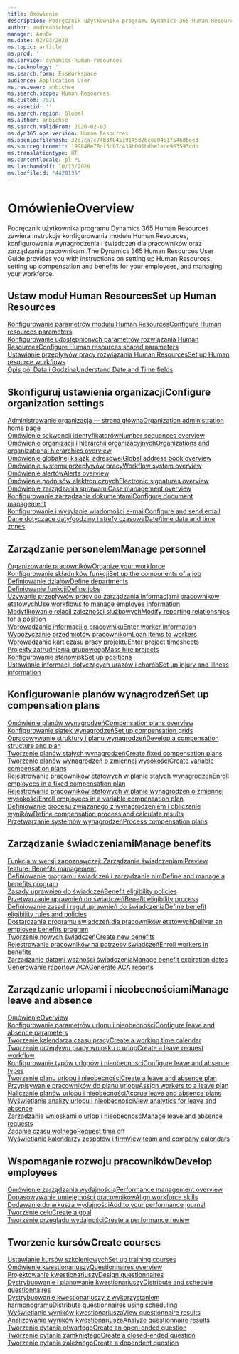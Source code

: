 ```yaml
---
title: Omówienie
description: Podręcznik użytkownika programu Dynamics 365 Human Resources zawiera instrukcje konfigurowania modułu Human Resources, konfigurowania wynagrodzenia i świadczeń dla pracowników oraz zarządzania pracownikami.
author: andreabichsel
manager: AnnBe
ms.date: 02/03/2020
ms.topic: article
ms.prod: ''
ms.service: dynamics-human-resources
ms.technology: ''
ms.search.form: EssWorkspace
audience: Application User
ms.reviewer: anbichse
ms.search.scope: Human Resources
ms.custom: 7521
ms.assetid: ''
ms.search.region: Global
ms.author: anbichse
ms.search.validFrom: 2020-02-03
ms.dyn365.ops.version: Human Resources
ms.openlocfilehash: 32a7ca7c74b3f84519145d26c6e0461f546dbee3
ms.sourcegitcommit: 199848e78df5cb7c439b001bdbe1ece963593cdb
ms.translationtype: HT
ms.contentlocale: pl-PL
ms.lasthandoff: 10/13/2020
ms.locfileid: "4420135"
---
```

# <a name="overview"></a><span data-ttu-id="4b190-103">Omówienie</span><span class="sxs-lookup"><span data-stu-id="4b190-103">Overview</span></span>

<span data-ttu-id="4b190-104">Podręcznik użytkownika programu Dynamics 365 Human Resources zawiera instrukcje konfigurowania modułu Human Resources, konfigurowania wynagrodzenia i świadczeń dla pracowników oraz zarządzania pracownikami.</span><span class="sxs-lookup"><span data-stu-id="4b190-104">The Dynamics 365 Human Resources User Guide provides you with instructions on setting up Human Resources, setting up compensation and benefits for your employees, and managing your workforce.</span></span>

## <a name="set-up-human-resources"></a><span data-ttu-id="4b190-105">Ustaw moduł Human Resources</span><span class="sxs-lookup"><span data-stu-id="4b190-105">Set up Human Resources</span></span>

[<span data-ttu-id="4b190-106">Konfigurowanie parametrów modułu Human Resources</span><span class="sxs-lookup"><span data-stu-id="4b190-106">Configure Human resources parameters</span></span>](hr-setup-parameters.md)</br>
[<span data-ttu-id="4b190-107">Konfigurowanie udostępnionych parametrów rozwiązania Human Resources</span><span class="sxs-lookup"><span data-stu-id="4b190-107">Configure Human resources shared parameters</span></span>](hr-setup-shared-parameters.md)</br>
[<span data-ttu-id="4b190-108">Ustawianie przepływów pracy rozwiązania Human Resources</span><span class="sxs-lookup"><span data-stu-id="4b190-108">Set up Human resource workflows</span></span>](hr-setup-workflows.md)</br>
[<span data-ttu-id="4b190-109">Opis pól Data i Godzina</span><span class="sxs-lookup"><span data-stu-id="4b190-109">Understand Date and Time fields</span></span>](hr-setup-date-time-fields.md)</br>

## <a name="configure-organization-settings"></a><span data-ttu-id="4b190-110">Skonfiguruj ustawienia organizacji</span><span class="sxs-lookup"><span data-stu-id="4b190-110">Configure organization settings</span></span>

[<span data-ttu-id="4b190-111">Administrowanie organizacją — strona główna</span><span class="sxs-lookup"><span data-stu-id="4b190-111">Organization administration home page</span></span>](../fin-ops-core/fin-ops/organization-administration/organization-administration-home-page.md?toc=/dynamics365/human-resources/toc.json)</br>
[<span data-ttu-id="4b190-112">Omówienie sekwencji identyfikatorów</span><span class="sxs-lookup"><span data-stu-id="4b190-112">Number sequences overview</span></span>](../fin-ops-core/fin-ops/organization-administration/number-sequence-overview.md?toc=/dynamics365/human-resources/toc.json)</br>
[<span data-ttu-id="4b190-113">Omówienie organizacji i hierarchii organizacyjnych</span><span class="sxs-lookup"><span data-stu-id="4b190-113">Organizations and organizational hierarchies overview</span></span>](../fin-ops-core/fin-ops/organization-administration/organizations-organizational-hierarchies.md?toc=/dynamics365/human-resources/toc.json)</br>
[<span data-ttu-id="4b190-114">Omówienie globalnej książki adresowej</span><span class="sxs-lookup"><span data-stu-id="4b190-114">Global address book overview</span></span>](../fin-ops-core/fin-ops/organization-administration/overview-global-address-book.md?toc=/dynamics365/human-resources/toc.json)</br>
[<span data-ttu-id="4b190-115">Omówienie systemu przepływów pracy</span><span class="sxs-lookup"><span data-stu-id="4b190-115">Workflow system overview</span></span>](../fin-ops-core/fin-ops/organization-administration/overview-workflow-system.md?toc=/dynamics365/human-resources/toc.json)</br>
[<span data-ttu-id="4b190-116">Omówienie alertów</span><span class="sxs-lookup"><span data-stu-id="4b190-116">Alerts overview</span></span>](../fin-ops-core/fin-ops/get-started/alerts-overview.md?toc=/dynamics365/human-resources/toc.json)</br>
[<span data-ttu-id="4b190-117">Omówienie podpisów elektronicznych</span><span class="sxs-lookup"><span data-stu-id="4b190-117">Electronic signatures overview</span></span>](../fin-ops-core/fin-ops/organization-administration/electronic-signature-overview.md?toc=/dynamics365/human-resources/toc.json)</br>
[<span data-ttu-id="4b190-118">Omówienie zarządzania sprawami</span><span class="sxs-lookup"><span data-stu-id="4b190-118">Case management overview</span></span>](../fin-ops-core/fin-ops/organization-administration/cases.md?toc=/dynamics365/human-resources/toc.json)</br>
[<span data-ttu-id="4b190-119">Konfigurowanie zarządzania dokumentami</span><span class="sxs-lookup"><span data-stu-id="4b190-119">Configure document management</span></span>](../fin-ops-core/fin-ops/organization-administration/configure-document-management.md?toc=/dynamics365/human-resources/toc.json)</br>
[<span data-ttu-id="4b190-120">Konfigurowanie i wysyłanie wiadomości e-mail</span><span class="sxs-lookup"><span data-stu-id="4b190-120">Configure and send email</span></span>](../fin-ops-core/fin-ops/organization-administration/configure-email.md?toc=/dynamics365/human-resources/toc.json)</br>
[<span data-ttu-id="4b190-121">Dane dotyczące daty/godziny i strefy czasowe</span><span class="sxs-lookup"><span data-stu-id="4b190-121">Date/time data and time zones</span></span>](../fin-ops-core/fin-ops/organization-administration/date-time-zones.md?toc=/dynamics365/human-resources/toc.json)</br>

## <a name="manage-personnel"></a><span data-ttu-id="4b190-122">Zarządzanie personelem</span><span class="sxs-lookup"><span data-stu-id="4b190-122">Manage personnel</span></span>

[<span data-ttu-id="4b190-123">Organizowanie pracowników</span><span class="sxs-lookup"><span data-stu-id="4b190-123">Organize your workforce</span></span>](hr-personnel-departments-jobs-positions.md)</br>
[<span data-ttu-id="4b190-124">Konfigurowanie składników funkcji</span><span class="sxs-lookup"><span data-stu-id="4b190-124">Set up the components of a job</span></span>](hr-personnel-jobs.md)</br>
[<span data-ttu-id="4b190-125">Definiowanie działów</span><span class="sxs-lookup"><span data-stu-id="4b190-125">Define departments</span></span>](hr-personnel-define-departments.md)</br>
[<span data-ttu-id="4b190-126">Definiowanie funkcji</span><span class="sxs-lookup"><span data-stu-id="4b190-126">Define jobs</span></span>](hr-personnel-define-jobs.md)</br>
[<span data-ttu-id="4b190-127">Używanie przepływów pracy do zarządzania informacjami pracowników etatowych</span><span class="sxs-lookup"><span data-stu-id="4b190-127">Use workflows to manage employee information</span></span>](hr-workflow-manage-employee-information.md)</br>
[<span data-ttu-id="4b190-128">Modyfikowanie relacji zależności służbowych</span><span class="sxs-lookup"><span data-stu-id="4b190-128">Modify reporting relationships for a position</span></span>](hr-personnel-modify-reporting-relationships-position.md)</br>
[<span data-ttu-id="4b190-129">Wprowadzanie informacji o pracowniku</span><span class="sxs-lookup"><span data-stu-id="4b190-129">Enter worker information</span></span>](hr-personnel-enter-worker-information.md)</br>
[<span data-ttu-id="4b190-130">Wypożyczanie przedmiotów pracownikom</span><span class="sxs-lookup"><span data-stu-id="4b190-130">Loan items to workers</span></span>](hr-personnel-loan-item-worker.md)</br>
[<span data-ttu-id="4b190-131">Wprowadzanie kart czasu pracy projektu</span><span class="sxs-lookup"><span data-stu-id="4b190-131">Enter project timesheets</span></span>](hr-personnel-enter-project-timesheets.md)</br>
[<span data-ttu-id="4b190-132">Projekty zatrudnienia grupowego</span><span class="sxs-lookup"><span data-stu-id="4b190-132">Mass hire projects</span></span>](hr-personnel-mass-hire-projects.md)</br>
[<span data-ttu-id="4b190-133">Konfigurowanie stanowisk</span><span class="sxs-lookup"><span data-stu-id="4b190-133">Set up positions</span></span>](hr-personnel-set-up-positions.md)</br>
[<span data-ttu-id="4b190-134">Ustawianie informacji dotyczących urazów i chorób</span><span class="sxs-lookup"><span data-stu-id="4b190-134">Set up injury and illness information</span></span>](hr-personnel-set-up-injury-illness-information.md)</br>

## <a name="set-up-compensation-plans"></a><span data-ttu-id="4b190-135">Konfigurowanie planów wynagrodzeń</span><span class="sxs-lookup"><span data-stu-id="4b190-135">Set up compensation plans</span></span>

[<span data-ttu-id="4b190-136">Omówienie planów wynagrodzeń</span><span class="sxs-lookup"><span data-stu-id="4b190-136">Compensation plans overview</span></span>](hr-compensation-overview.md)</br>
[<span data-ttu-id="4b190-137">Konfigurowanie siatek wynagrodzeń</span><span class="sxs-lookup"><span data-stu-id="4b190-137">Set up compensation grids</span></span>](hr-compensation-grids.md)</br>
[<span data-ttu-id="4b190-138">Opracowywanie struktury i planu wynagrodzeń</span><span class="sxs-lookup"><span data-stu-id="4b190-138">Develop a compensation structure and plan</span></span>](hr-compensation-structure.md)</br>
[<span data-ttu-id="4b190-139">Tworzenie planów stałych wynagrodzeń</span><span class="sxs-lookup"><span data-stu-id="4b190-139">Create fixed compensation plans</span></span>](hr-compensation-fixed-plans.md)</br>
[<span data-ttu-id="4b190-140">Tworzenie planów wynagrodzeń o zmiennej wysokości</span><span class="sxs-lookup"><span data-stu-id="4b190-140">Create variable compensation plans</span></span>](hr-compensation-variable-plans.md)</br>
[<span data-ttu-id="4b190-141">Rejestrowanie pracowników etatowych w planie stałych wynagrodzeń</span><span class="sxs-lookup"><span data-stu-id="4b190-141">Enroll employees in a fixed compensation plan</span></span>](hr-compensation-enroll-employees-fixed.md)</br>
[<span data-ttu-id="4b190-142">Rejestrowanie pracowników etatowych w planie wynagrodzeń o zmiennej wysokości</span><span class="sxs-lookup"><span data-stu-id="4b190-142">Enroll employees in a variable compensation plan</span></span>](hr-compensation-enroll-employees-variable.md)</br>
[<span data-ttu-id="4b190-143">Definiowanie procesu związanego z wynagrodzeniem i obliczanie wyników</span><span class="sxs-lookup"><span data-stu-id="4b190-143">Define compensation process and calculate results</span></span>](hr-compensation-define-process.md)</br>
[<span data-ttu-id="4b190-144">Przetwarzanie systemów wynagrodzeń</span><span class="sxs-lookup"><span data-stu-id="4b190-144">Process compensation plans</span></span>](hr-compensation-process.md)</br>

## <a name="manage-benefits"></a><span data-ttu-id="4b190-145">Zarządzanie świadczeniami</span><span class="sxs-lookup"><span data-stu-id="4b190-145">Manage benefits</span></span>

[<span data-ttu-id="4b190-146">Funkcja w wersji zapoznawczej: Zarządzanie świadczeniami</span><span class="sxs-lookup"><span data-stu-id="4b190-146">Preview feature: Benefits management</span></span>](hr-benefits-management-overview.md)</br>
[<span data-ttu-id="4b190-147">Definiowanie programu świadczeń i zarządzanie nim</span><span class="sxs-lookup"><span data-stu-id="4b190-147">Define and manage a benefits program</span></span>](hr-benefits-manage-program.md)</br>
[<span data-ttu-id="4b190-148">Zasady uprawnień do świadczeń</span><span class="sxs-lookup"><span data-stu-id="4b190-148">Benefit eligibility policies</span></span>](hr-benefits-eligibility-policies.md)</br>
[<span data-ttu-id="4b190-149">Przetwarzanie uprawnień do świadczeń</span><span class="sxs-lookup"><span data-stu-id="4b190-149">Benefit eligibility process</span></span>](hr-benefits-eligibility-process.md)</br>
[<span data-ttu-id="4b190-150">Definiowanie zasad i reguł uprawnień do świadczenia</span><span class="sxs-lookup"><span data-stu-id="4b190-150">Define benefit eligibility rules and policies</span></span>](hr-benefits-define-eligibility-rules.md)</br>
[<span data-ttu-id="4b190-151">Dostarczanie programu świadczeń dla pracowników etatowych</span><span class="sxs-lookup"><span data-stu-id="4b190-151">Deliver an employee benefits program</span></span>](hr-benefits-deliver-employee-benefits-program.md)</br>
[<span data-ttu-id="4b190-152">Tworzenie nowych świadczeń</span><span class="sxs-lookup"><span data-stu-id="4b190-152">Create new benefits</span></span>](hr-benefits-create.md)</br>
[<span data-ttu-id="4b190-153">Rejestrowanie pracowników na potrzeby świadczeń</span><span class="sxs-lookup"><span data-stu-id="4b190-153">Enroll workers in benefits</span></span>](hr-benefits-enroll-workers.md)</br>
[<span data-ttu-id="4b190-154">Zarządzanie datami ważności świadczenia</span><span class="sxs-lookup"><span data-stu-id="4b190-154">Manage benefit expiration dates</span></span>](hr-benefits-expiration-dates.md)</br>
[<span data-ttu-id="4b190-155">Generowanie raportów ACA</span><span class="sxs-lookup"><span data-stu-id="4b190-155">Generate ACA reports</span></span>](hr-benefits-aca-reports.md)</br>

## <a name="manage-leave-and-absence"></a><span data-ttu-id="4b190-156">Zarządzanie urlopami i nieobecnościami</span><span class="sxs-lookup"><span data-stu-id="4b190-156">Manage leave and absence</span></span>

[<span data-ttu-id="4b190-157">Omówienie</span><span class="sxs-lookup"><span data-stu-id="4b190-157">Overview</span></span>](hr-leave-and-absence-overview.md)</br>
[<span data-ttu-id="4b190-158">Konfigurowanie parametrów urlopu i nieobecności</span><span class="sxs-lookup"><span data-stu-id="4b190-158">Configure leave and absence parameters</span></span>](hr-leave-and-absence-parameters.md)</br>
[<span data-ttu-id="4b190-159">Tworzenie kalendarza czasu pracy</span><span class="sxs-lookup"><span data-stu-id="4b190-159">Create a working time calendar</span></span>](hr-leave-and-absence-working-time-calendar.md)</br>
[<span data-ttu-id="4b190-160">Tworzenie przepływu pracy wniosku o urlop</span><span class="sxs-lookup"><span data-stu-id="4b190-160">Create a leave request workflow</span></span>](hr-leave-and-absence-workflow.md)</br>
[<span data-ttu-id="4b190-161">Konfigurowanie typów urlopów i nieobecności</span><span class="sxs-lookup"><span data-stu-id="4b190-161">Configure leave and absence types</span></span>](hr-leave-and-absence-types.md)</br>
[<span data-ttu-id="4b190-162">Tworzenie planu urlopu i nieobecności</span><span class="sxs-lookup"><span data-stu-id="4b190-162">Create a leave and absence plan</span></span>](hr-leave-and-absence-plans.md)</br>
[<span data-ttu-id="4b190-163">Przypisywanie pracowników do planu urlopu</span><span class="sxs-lookup"><span data-stu-id="4b190-163">Assign workers to a leave plan</span></span>](hr-leave-and-absence-enroll.md)</br>
[<span data-ttu-id="4b190-164">Naliczanie planów urlopu i nieobecności</span><span class="sxs-lookup"><span data-stu-id="4b190-164">Accrue leave and absence plans</span></span>](hr-leave-and-absence-accrue.md)</br>
[<span data-ttu-id="4b190-165">Wyświetlanie analizy urlopu i nieobecności</span><span class="sxs-lookup"><span data-stu-id="4b190-165">View analytics for leave and absence</span></span>](hr-leave-and-absence-analytics.md)</br>
[<span data-ttu-id="4b190-166">Zarządzanie wnioskami o urlop i nieobecność</span><span class="sxs-lookup"><span data-stu-id="4b190-166">Manage leave and absence requests</span></span>](hr-employee-self-service-manage-requests.md)</br>
[<span data-ttu-id="4b190-167">Żądanie czasu wolnego</span><span class="sxs-lookup"><span data-stu-id="4b190-167">Request time off</span></span>](hr-employee-self-service-request-time-off.md)</br>
[<span data-ttu-id="4b190-168">Wyświetlanie kalendarzy zespołów i firm</span><span class="sxs-lookup"><span data-stu-id="4b190-168">View team and company calendars</span></span>](hr-employee-self-service-calendar.md)</br>

## <a name="develop-employees"></a><span data-ttu-id="4b190-169">Wspomaganie rozwoju pracowników</span><span class="sxs-lookup"><span data-stu-id="4b190-169">Develop employees</span></span>

[<span data-ttu-id="4b190-170">Omówienie zarządzania wydajnością</span><span class="sxs-lookup"><span data-stu-id="4b190-170">Performance management overview</span></span>](hr-develop-performance-management-overview.md)</br>
[<span data-ttu-id="4b190-171">Dopasowywanie umiejętności pracowników</span><span class="sxs-lookup"><span data-stu-id="4b190-171">Align workforce skills</span></span>](hr-develop-skills.md)</br>
[<span data-ttu-id="4b190-172">Dodawanie do arkusza wydajności</span><span class="sxs-lookup"><span data-stu-id="4b190-172">Add to your performance journal</span></span>](hr-develop-add-performance-journal.md)</br>
[<span data-ttu-id="4b190-173">Tworzenie celu</span><span class="sxs-lookup"><span data-stu-id="4b190-173">Create a goal</span></span>](hr-develop-create-goal.md)</br>
[<span data-ttu-id="4b190-174">Tworzenie przeglądu wydajności</span><span class="sxs-lookup"><span data-stu-id="4b190-174">Create a performance review</span></span>](hr-develop-create-performance-review.md)</br>

## <a name="create-courses"></a><span data-ttu-id="4b190-175">Tworzenie kursów</span><span class="sxs-lookup"><span data-stu-id="4b190-175">Create courses</span></span>

[<span data-ttu-id="4b190-176">Ustawianie kursów szkoleniowych</span><span class="sxs-lookup"><span data-stu-id="4b190-176">Set up training courses</span></span>](hr-learning-courses.md)</br>
[<span data-ttu-id="4b190-177">Omówienie kwestionariuszy</span><span class="sxs-lookup"><span data-stu-id="4b190-177">Questionnaires overview</span></span>](hr-learning-questionnaires.md)</br>
[<span data-ttu-id="4b190-178">Projektowanie kwestionariuszy</span><span class="sxs-lookup"><span data-stu-id="4b190-178">Design questionnaires</span></span>](hr-learning-design-questionnaires.md)</br>
[<span data-ttu-id="4b190-179">Dystrybuowanie i planowanie kwestionariuszy</span><span class="sxs-lookup"><span data-stu-id="4b190-179">Distribute and schedule questionnaires</span></span>](hr-learning-distribute-questionnaires.md)</br>
[<span data-ttu-id="4b190-180">Dystrybuowanie kwestionariuszy z wykorzystaniem harmonogramu</span><span class="sxs-lookup"><span data-stu-id="4b190-180">Distribute questionnaires using scheduling</span></span>](hr-learning-distribute-questionnaires-scheduling.md)</br>
[<span data-ttu-id="4b190-181">Wyświetlanie wyników kwestionariusza</span><span class="sxs-lookup"><span data-stu-id="4b190-181">View questionnaire results</span></span>](hr-learning-evaluate-questionnaire-results.md)</br>
[<span data-ttu-id="4b190-182">Analizowanie wyników kwestionariusza</span><span class="sxs-lookup"><span data-stu-id="4b190-182">Analyze questionnaire results</span></span>](hr-learning-analyze-questionnaire-results.md)</br>
[<span data-ttu-id="4b190-183">Tworzenie pytania otwartego</span><span class="sxs-lookup"><span data-stu-id="4b190-183">Create an open-ended question</span></span>](hr-learning-create-open-ended-question.md)</br>
[<span data-ttu-id="4b190-184">Tworzenie pytania zamkniętego</span><span class="sxs-lookup"><span data-stu-id="4b190-184">Create a closed-ended question</span></span>](hr-learning-create-closed-ended-question.md)</br>
[<span data-ttu-id="4b190-185">Tworzenie pytania zależnego</span><span class="sxs-lookup"><span data-stu-id="4b190-185">Create a dependent question</span></span>](hr-learning-depending-question.md)</br>



